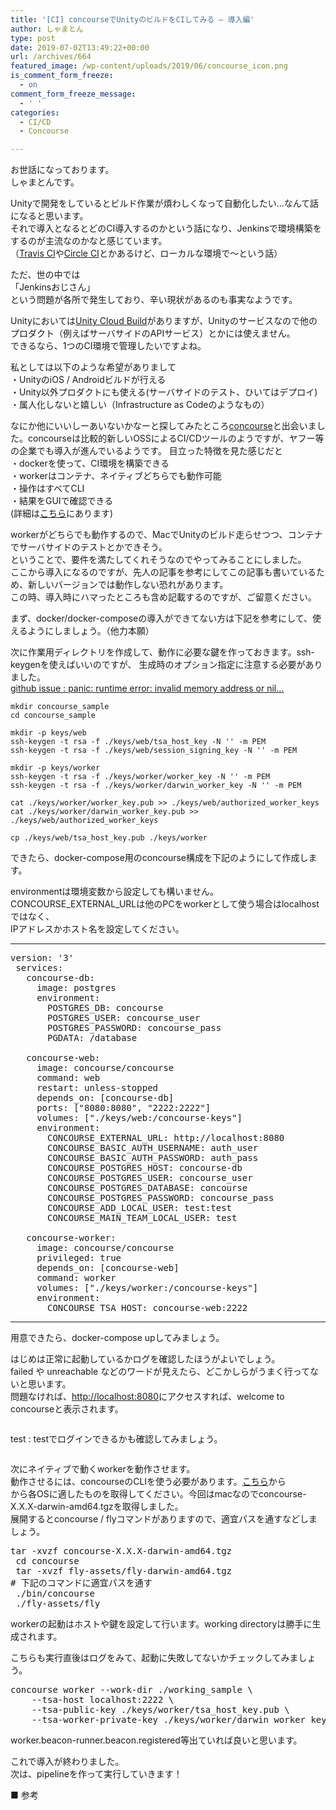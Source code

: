```yaml
---
title: '[CI] concourseでUnityのビルドをCIしてみる – 導入編'
author: しゃまとん
type: post
date: 2019-07-02T13:49:22+00:00
url: /archives/664
featured_image: /wp-content/uploads/2019/06/concourse_icon.png
is_comment_form_freeze:
  - on
comment_form_freeze_message:
  - ' '
categories:
  - CI/CD
  - Concourse

---
```

 お世話になっております。  
しゃまとんです。  
  
Unityで開発をしているとビルド作業が煩わしくなって自動化したい…なんて話になると思います。  
それで導入となるとどのCI導入するのかという話になり、Jenkinsで環境構築をするのが主流なのかなと感じています。  
（[Travis CI][1]や[Circle CI][2]とかあるけど、ローカルな環境で〜という話）  
  
ただ、世の中では  
「Jenkinsおじさん」  
という問題が各所で発生しており、辛い現状があるのも事実なようです。  
  
Unityにおいては[Unity Cloud Build][3]がありますが、Unityのサービスなので他のプロダクト（例えばサーバサイドのAPIサービス）とかには使えません。  
できるなら、1つのCI環境で管理したいですよね。  
  
私としては以下のような希望がありまして  
・UnityのiOS / Androidビルドが行える  
・Unity以外プロダクトにも使える(サーバサイドのテスト、ひいてはデプロイ)  
・属人化しないと嬉しい（Infrastructure as Codeのようなもの）  
  
なにか他にいいしーあいないかなーと探してみたところ[concourse][4]と出会いました。concourseは比較的新しいOSSによるCI/CDツールのようですが、ヤフー等の企業でも導入が進んでいるようです。 目立った特徴を見た感じだと  
・dockerを使って、CI環境を構築できる  
・workerはコンテナ、ネイティブどちらでも動作可能  
・操作はすべてCLI  
・結果をGUIで確認できる  
(詳細は[こちら][5]にあります)  
  
workerがどちらでも動作するので、MacでUnityのビルド走らせつつ、コンテナでサーバサイドのテストとかできそう。  
ということで、要件を満たしてくれそうなのでやってみることにしました。  
ここから導入になるのですが、先人の記事を参考にしてこの記事も書いているため、新しいバージョンでは動作しない恐れがあります。  
この時、導入時にハマったところも含め記載するのですが、ご留意ください。  
  
まず、docker/docker-composeの導入ができてない方は下記を参考にして、使えるようにしましょう。（他力本願）  
  
次に作業用ディレクトリを作成して、動作に必要な鍵を作っておきます。ssh-keygenを使えばいいのですが、 生成時のオプション指定に注意する必要がありました。  
<a rel="noreferrer noopener" aria-label="github issue : panic: runtime error: invalid memory address or nil... (新しいタブで開く)" href="https://github.com/concourse/concourse/issues/2590" target="_blank">github issue : panic: runtime error: invalid memory address or nil&#8230;</a>  


<pre class="wp-block-code"><code>mkdir concourse_sample
cd concourse_sample

mkdir -p keys/web
ssh-keygen -t rsa -f ./keys/web/tsa_host_key -N '' -m PEM
ssh-keygen -t rsa -f ./keys/web/session_signing_key -N '' -m PEM

mkdir -p keys/worker
ssh-keygen -t rsa -f ./keys/worker/worker_key -N '' -m PEM
ssh-keygen -t rsa -f ./keys/worker/darwin_worker_key -N '' -m PEM

cat ./keys/worker/worker_key.pub >> ./keys/web/authorized_worker_keys
cat ./keys/worker/darwin_worker_key.pub >> ./keys/web/authorized_worker_keys

cp ./keys/web/tsa_host_key.pub ./keys/worker</code></pre> できたら、docker-compose用のconcourse構成を下記のようにして作成します。

  
environmentは環境変数から設定しても構いません。CONCOURSE\_EXTERNAL\_URLは他のPCをworkerとして使う場合はlocalhostではなく、  
IPアドレスかホスト名を設定してください。 

<hr class="wp-block-separator" />

<pre class="wp-block-preformatted">version: '3'
 services:
   concourse-db:
     image: postgres
     environment:
       POSTGRES_DB: concourse
       POSTGRES_USER: concourse_user
       POSTGRES_PASSWORD: concourse_pass
       PGDATA: /database
   
   concourse-web:
     image: concourse/concourse
     command: web
     restart: unless-stopped
     depends_on: [concourse-db]
     ports: ["8080:8080", "2222:2222"]
     volumes: ["./keys/web:/concourse-keys"]
     environment:
       CONCOURSE_EXTERNAL_URL: http://localhost:8080
       CONCOURSE_BASIC_AUTH_USERNAME: auth_user
       CONCOURSE_BASIC_AUTH_PASSWORD: auth_pass
       CONCOURSE_POSTGRES_HOST: concourse-db
       CONCOURSE_POSTGRES_USER: concourse_user
       CONCOURSE_POSTGRES_DATABASE: concourse
       CONCOURSE_POSTGRES_PASSWORD: concourse_pass
       CONCOURSE_ADD_LOCAL_USER: test:test
       CONCOURSE_MAIN_TEAM_LOCAL_USER: test
 
   concourse-worker:
     image: concourse/concourse
     privileged: true
     depends_on: [concourse-web]
     command: worker
     volumes: ["./keys/worker:/concourse-keys"]
     environment:
       CONCOURSE_TSA_HOST: concourse-web:2222 </pre>

<hr class="wp-block-separator" />
用意できたら、docker-compose upしてみましょう。
  
はじめは正常に起動しているかログを確認したほうがよいでしょう。  
failed や unreachable などのワードが見えたら、どこかしらがうまく行ってないと思います。  
問題なければ、<a rel="noreferrer noopener" aria-label="http://localhost:8080 (新しいタブで開く)" href="http://localhost:8080" target="_blank">http://localhost:8080</a>にアクセスすれば、welcome to concourseと表示されます。 <figure class="wp-block-image"><img src="https://shamaton.orz.hm/blog/wp-content/uploads/2019/06/concourse1_login.png" alt="" class="wp-image-665" /></figure> test : testでログインできるかも確認してみましょう。 <figure class="wp-block-image"><img src="https://shamaton.orz.hm/blog/wp-content/uploads/2019/06/concourse1_nopipe.png" alt="" class="wp-image-666" /></figure> 次にネイティブで動くworkerを動作させます。  
動作させるには、concourseのCLIを使う必要があります。<a href="https://github.com/concourse/concourse/releases" target="_blank" rel="noreferrer noopener" aria-label="こちら (新しいタブで開く)">こちら</a>から  
から各OSに適したものを取得してください。今回はmacなのでconcourse-X.X.X-darwin-amd64.tgzを取得しました。  
展開するとconcourse / flyコマンドがありますので、適宜パスを通すなどしましょう。 

<pre class="wp-block-preformatted">tar -xvzf concourse-X.X.X-darwin-amd64.tgz
 cd concourse
 tar -xvzf fly-assets/fly-darwin-amd64.tgz
# 下記のコマンドに適宜パスを通す
 ./bin/concourse
 ./fly-assets/fly </pre> workerの起動はホストや鍵を設定して行います。working directoryは勝手に生成されます。

  
こちらも実行直後はログをみて、起動に失敗してないかチェックしてみましょう。 

<pre class="wp-block-preformatted">concourse worker --work-dir ./working_sample \
    --tsa-host localhost:2222 \
    --tsa-public-key ./keys/worker/tsa_host_key.pub \
    --tsa-worker-private-key ./keys/worker/darwin_worker_key</pre> worker.beacon-runner.beacon.registered等出ていれば良いと思います。

  
  
これで導入が終わりました。  
次は、pipelineを作って実行していきます！  
  
■ 参考

 [1]: https://travis-ci.org/
 [2]: https://circleci.com/
 [3]: https://unity3d.com/jp/unity/features/cloud-build
 [4]: https://concourse-ci.org/
 [5]: https://www.ossnews.jp/compare/Jenkins/Concourse_CI